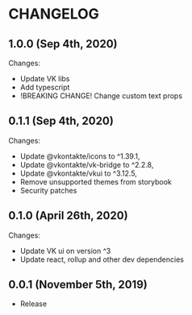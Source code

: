 # CHANGELOG

## 1.0.0 (Sep 4th, 2020)

Changes:
  - Update VK libs
  - Add typescript
  - !BREAKING CHANGE! Change custom text props

## 0.1.1 (Sep 4th, 2020)

Changes:

  - Update @vkontakte/icons to ^1.39.1,
  - Update @vkontakte/vk-bridge to ^2.2.8,
  - Update @vkontakte/vkui to ^3.12.5,
  - Remove unsupported themes from storybook
  - Security patches

## 0.1.0 (April 26th, 2020)

Changes:

  - Update VK ui on version ^3
  - Update react, rollup and other dev dependencies

## 0.0.1 (November 5th, 2019)

- Release